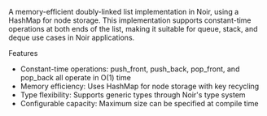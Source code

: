 A memory-efficient doubly-linked list implementation in Noir, using a HashMap for node storage. This implementation supports constant-time operations at both ends of the list, making it suitable for queue, stack, and deque use cases in Noir applications.

Features
- Constant-time operations: push_front, push_back, pop_front, and pop_back all operate in O(1) time
- Memory efficiency: Uses HashMap for node storage with key recycling
- Type flexibility: Supports generic types through Noir's type system
- Configurable capacity: Maximum size can be specified at compile time
